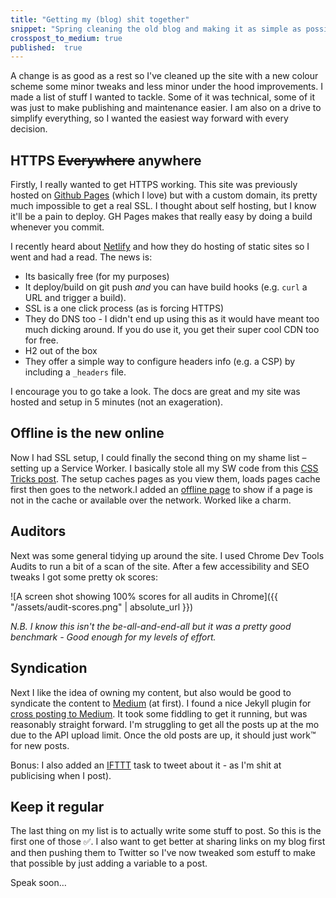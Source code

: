 ```yaml
---
title: "Getting my (blog) shit together"
snippet: "Spring cleaning the old blog and making it as simple as possible to publish"
crosspost_to_medium: true
published:  true
---
```


A change is as good as a rest so I've cleaned up the site with a new colour scheme some minor tweaks and less minor under the hood improvements. I made a list of stuff I wanted to tackle. Some of it was technical, some of it was just to make publishing and maintenance easier. I am also on a drive to simplify everything, so I wanted the easiest way forward with every decision.

## HTTPS ~~Everywhere~~ anywhere
Firstly, I really wanted to get HTTPS working. This site was previously hosted on [Github Pages](https://pages.github.com/) (which I love) but with a custom domain, its pretty much impossible to get a real SSL. I thought about self hosting, but I know it'll be a pain to deploy. GH Pages makes that really easy by doing a build whenever you commit. 

I recently heard about [Netlify](https://netlify.com) and how they do hosting of static sites so I went and had a read. The news is:

* Its basically free (for my purposes)
* It deploy/build on git push *and* you can have build hooks (e.g. ```curl``` a URL and trigger a build).
* SSL is a one click process (as is forcing HTTPS)
* They do DNS too - I didn't end up using this as it would have meant too much dicking around. If you do use it, you get their super cool CDN too for free.
* H2 out of the box
* They offer a simple way to configure headers info (e.g. a CSP) by including a ```_headers``` file.

I encourage you to go take a look. The docs are great and my site was hosted and setup in 5 minutes (not an exageration).

## Offline is the new online
Now I had SSL setup, I could finally the second thing on my shame list – setting up a Service Worker. I basically stole all my SW code from this [CSS Tricks post](https://css-tricks.com/serviceworker-for-offline/). The setup caches pages as you view them, loads pages cache first then goes to the network.I added an [offline page](/offline.html) to show if a page is not in the cache or available over the network. Worked like a charm. 

## Auditors
Next was some general tidying up around the site. I used Chrome Dev Tools Audits to run a bit of a scan of the site. After a few accessibility and SEO tweaks I got some pretty ok scores:

![A screen shot showing 100% scores for all audits in Chrome]({{ "/assets/audit-scores.png" | absolute_url }})

*N.B. I know this isn't the be-all-and-end-all but it was a pretty good benchmark - Good enough for my levels of effort.*

## Syndication
Next I like the idea of owning my content, but also would be good to syndicate the content to [Medium](https://medium.com/@matthewbeta) (at first). I found a nice Jekyll plugin for [cross posting to Medium](https://github.com/aarongustafson/jekyll-crosspost-to-medium). It took some fiddling to get it running, but was reasonably straight forward. I'm struggling to get all the posts up at the mo due to the API upload limit. Once the old posts are up, it should just work™️ for new posts.

Bonus: I also added an [IFTTT](https://ifttt.com) task to tweet about it - as I'm shit at publicising when I post).

## Keep it regular
The last thing on my list is to actually write some stuff to post. So this is the first one of those ✅. I also want to get better at sharing links on my blog first and then pushing them to Twitter so I've now tweaked som estuff to make that possible by just adding a variable to a post.

Speak soon&hellip;

